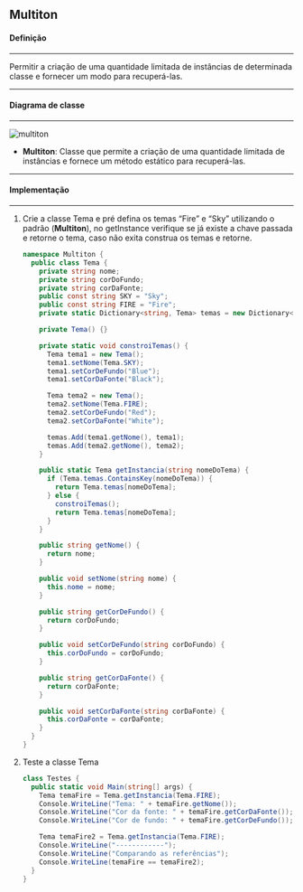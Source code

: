 ## Multiton
#### Definição
***

Permitir a criação de uma quantidade limitada de instâncias de determinada classe e fornecer um modo para recuperá-las.

***
#### Diagrama de classe
***

![multiton](https://cloud.githubusercontent.com/assets/14116020/26184763/1a9954bc-3b5d-11e7-8b11-09063e92802e.png)

* **Multiton**: Classe que permite a criação de uma quantidade limitada de instâncias e fornece um método estático para recuperá-las.

***
#### Implementação
***

1. Crie a classe Tema e pré defina os temas “Fire” e “Sky” utilizando o padrão (**Multiton**), no getInstance verifique se já existe a chave
   passada e retorne o tema, caso não exita construa os temas e retorne.

    ```c#
    namespace Multiton {
      public class Tema {
        private string nome;
        private string corDoFundo;
        private string corDaFonte;
        public const string SKY = "Sky";
        public const string FIRE = "Fire";
        private static Dictionary<string, Tema> temas = new Dictionary<string, Tema>();
    
        private Tema() {}
    
        private static void constroiTemas() {
          Tema tema1 = new Tema();
          tema1.setNome(Tema.SKY);
          tema1.setCorDeFundo("Blue");
          tema1.setCorDaFonte("Black");
    
          Tema tema2 = new Tema();
          tema2.setNome(Tema.FIRE);
          tema2.setCorDeFundo("Red");
          tema2.setCorDaFonte("White");
    
          temas.Add(tema1.getNome(), tema1);
          temas.Add(tema2.getNome(), tema2);
        }
    
        public static Tema getInstancia(string nomeDoTema) {
          if (Tema.temas.ContainsKey(nomeDoTema)) {
            return Tema.temas[nomeDoTema];
          } else {
            constroiTemas();
            return Tema.temas[nomeDoTema];
          }
        }
    
        public string getNome() {
          return nome;
        }
    
        public void setNome(string nome) {
          this.nome = nome;
        }
    
        public string getCorDeFundo() {
          return corDoFundo;
        }
    
        public void setCorDeFundo(string corDoFundo) {
          this.corDoFundo = corDoFundo;
        }
    
        public string getCorDaFonte() {
          return corDaFonte;
        }
    
        public void setCorDaFonte(string corDaFonte) {
          this.corDaFonte = corDaFonte;
        }
      }
    }
    ```

2. Teste a classe Tema

    ```c#
    class Testes {
      public static void Main(string[] args) {
        Tema temaFire = Tema.getInstancia(Tema.FIRE);
        Console.WriteLine("Tema: " + temaFire.getNome());
        Console.WriteLine("Cor da fonte: " + temaFire.getCorDaFonte());
        Console.WriteLine("Cor de fundo: " + temaFire.getCorDeFundo());
    
        Tema temaFire2 = Tema.getInstancia(Tema.FIRE);
        Console.WriteLine("------------");
        Console.WriteLine("Comparando as referências");
        Console.WriteLine(temaFire == temaFire2);
      }
    }
    ```
